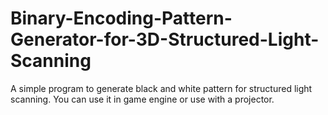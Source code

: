 # Binary-Encoding-Pattern-Generator-for-3D-Structured-Light-Scanning
A simple program to generate black and white pattern for structured light scanning. You can use it in game engine or use with a projector.
